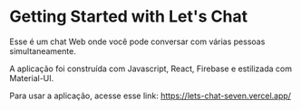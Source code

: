# Getting Started with Let's Chat

Esse é um chat Web onde você pode conversar com várias pessoas simultaneamente.

A aplicação foi construída com Javascript, React, Firebase e estilizada com Material-UI.

Para usar a aplicação, acesse esse link: https://lets-chat-seven.vercel.app/
